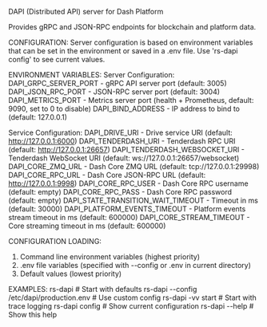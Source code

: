 DAPI (Distributed API) server for Dash Platform

Provides gRPC and JSON-RPC endpoints for blockchain and platform data.

CONFIGURATION:
Server configuration is based on environment variables that can be set in the 
environment or saved in a .env file. Use 'rs-dapi config' to see current values.

ENVIRONMENT VARIABLES:
Server Configuration:
  DAPI_GRPC_SERVER_PORT       - gRPC API server port (default: 3005)
  DAPI_JSON_RPC_PORT          - JSON-RPC server port (default: 3004)
  DAPI_METRICS_PORT           - Metrics server port (health + Prometheus, default: 9090, set to 0 to disable)
  DAPI_BIND_ADDRESS           - IP address to bind to (default: 127.0.0.1)

Service Configuration:
  DAPI_DRIVE_URI              - Drive service URI (default: http://127.0.0.1:6000)
  DAPI_TENDERDASH_URI         - Tenderdash RPC URI (default: http://127.0.0.1:26657)
  DAPI_TENDERDASH_WEBSOCKET_URI - Tenderdash WebSocket URI (default: ws://127.0.0.1:26657/websocket)
  DAPI_CORE_ZMQ_URL           - Dash Core ZMQ URL (default: tcp://127.0.0.1:29998)
  DAPI_CORE_RPC_URL           - Dash Core JSON-RPC URL (default: http://127.0.0.1:9998)
  DAPI_CORE_RPC_USER          - Dash Core RPC username (default: empty)
  DAPI_CORE_RPC_PASS          - Dash Core RPC password (default: empty)
  DAPI_STATE_TRANSITION_WAIT_TIMEOUT - Timeout in ms (default: 30000)
  DAPI_PLATFORM_EVENTS_TIMEOUT - Platform events stream timeout in ms (default: 600000)
  DAPI_CORE_STREAM_TIMEOUT - Core streaming timeout in ms (default: 600000)

CONFIGURATION LOADING:
1. Command line environment variables (highest priority)
2. .env file variables (specified with --config or .env in current directory)
3. Default values (lowest priority)

EXAMPLES:
  rs-dapi                                    # Start with defaults
  rs-dapi --config /etc/dapi/production.env # Use custom config
  rs-dapi -vv start                          # Start with trace logging
  rs-dapi config                             # Show current configuration
  rs-dapi --help                             # Show this help

